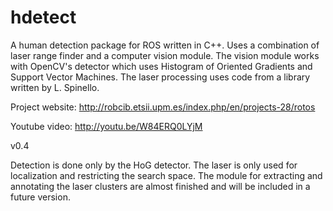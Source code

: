 hdetect
=======

A human detection package for ROS written in C++. Uses a combination of laser range finder and a computer vision module.
The vision module works with OpenCV's detector which uses Histogram of Oriented Gradients and Support Vector Machines. The laser processing uses code from a library written by L. Spinello. 

Project website: http://robcib.etsii.upm.es/index.php/en/projects-28/rotos

Youtube video: http://youtu.be/W84ERQ0LYjM

v0.4

Detection is done only by the HoG detector. The laser is only used for localization and restricting the search space.
The module for extracting and annotating the laser clusters are almost finished and will be included in a future version.
